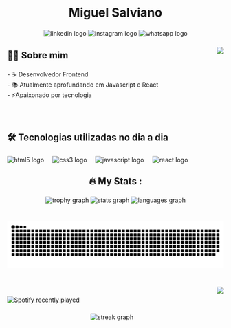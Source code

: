 <h1 align="center">Miguel Salviano</h1>

###

<div align="center">
  <img src="https://img.shields.io/static/v1?message=LinkedIn&logo=linkedin&label=&color=0077B5&logoColor=white&labelColor=&style=for-the-badge" height="40" alt="linkedin logo"  />
  <img src="https://img.shields.io/static/v1?message=Instagram&logo=instagram&label=&color=E4405F&logoColor=white&labelColor=&style=for-the-badge" height="40" alt="instagram logo"  />
  <img src="https://img.shields.io/static/v1?message=Whatsapp&logo=whatsapp&label=&color=25D366&logoColor=white&labelColor=&style=for-the-badge" height="40" alt="whatsapp logo"  />
</div>

###

<img align="right" height="150" src="https://i.gifer.com/77M0.gif"  />

###

<h2 align="left">👩‍💻  Sobre mim</h2>

###

<p align="left">- ☕  Desenvolvedor Frontend<br>- 📚 Atualmente aprofundando em Javascript e React<br>- ⚡Apaixonado por tecnologia</p>

###

<br clear="both">

<h2 align="left">🛠 Tecnologias utilizadas no dia a dia</h2>

###

<div align="left">
  <img src="https://cdn.jsdelivr.net/gh/devicons/devicon/icons/html5/html5-original.svg" height="60" alt="html5 logo"  />
  <img width="12" />
  <img src="https://cdn.jsdelivr.net/gh/devicons/devicon/icons/css3/css3-original.svg" height="60" alt="css3 logo"  />
  <img width="12" />
  <img src="https://cdn.jsdelivr.net/gh/devicons/devicon/icons/javascript/javascript-plain.svg" height="60" alt="javascript logo"  />
  <img width="12" />
  <img src="https://cdn.jsdelivr.net/gh/devicons/devicon/icons/react/react-original-wordmark.svg" height="60" alt="react logo"  />
</div>

###

<h2 align="center">🔥   My Stats :</h2>

###

<div align="center">
  <img src="https://github-profile-trophy.vercel.app?username=MiguelSalviano24&theme=dracula&column=-1&row=1&margin-w=8&margin-h=8&no-bg=false&no-frame=false&order=4" height="150" alt="trophy graph"  />
  <img src="https://github-readme-stats.vercel.app/api?username=MiguelSalviano24&hide_title=false&hide_rank=false&show_icons=true&include_all_commits=true&count_private=true&disable_animations=false&theme=dark&locale=en&hide_border=true&order=1" height="200" alt="stats graph"  />
  <img src="https://github-readme-stats.vercel.app/api/top-langs?username=MiguelSalviano24&locale=en&hide_title=false&layout=compact&card_width=320&langs_count=5&theme=dark&hide_border=true&order=2" height="200" alt="languages graph"  />
</div>

###

<br clear="both">

<img src="https://raw.githubusercontent.com/MiguelSalviano24/MiguelSalviano24/output/snake.svg" alt="Snake animation" />

###

<br clear="both">

<img align="right" height="200" src="https://media4.giphy.com/media/RJzm826vu7WbJvBtxX/giphy.gif?cid=6c09b9529yzim3ge3xnl9lkp0x3fqrnsoi8m67w7jzt5167h&ep=v1_internal_gif_by_id&rid=giphy.gif&ct=s"  />

###

<div align="left">
  <a href="https://open.spotify.com/user/31o7fw252j3agvw3iawnvrpeu7b4">
    <img src="https://spotify-recently-played-readme.vercel.app/api?user=31o7fw252j3agvw3iawnvrpeu7b4&count=3" alt="Spotify recently played"  />
  </a>
</div>

###

<div align="center">
  <img src="https://streak-stats.demolab.com?user=MiguelSalviano24&locale=en&mode=daily&theme=radical&hide_border=true&border_radius=5&order=3" height="220" alt="streak graph"  />
</div>

###
